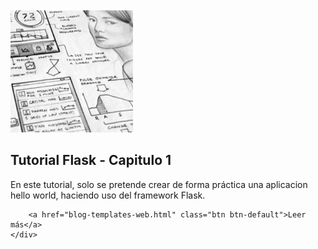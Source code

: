 <div class="row">
	<div class="thumb col-md-4 col-sm-3 col-xs-12">
		<img src="assets/images/blog-port-templates-web.png" alt="blog-post">
	</div>
	<div class="text col-md-8 col-sm-9 col-xs-12">
		<h2>Tutorial Flask - Capitulo 1</h2>
		<p>En este tutorial, solo se pretende crear de forma práctica una aplicacion hello world, haciendo uso del framework Flask.</p>

		<a href="blog-templates-web.html" class="btn btn-default">Leer más</a>
	</div>
</div>

